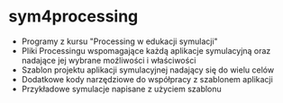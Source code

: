 # sym4processing
* Programy z kursu "Processing w edukacji symulacji"
* Pliki Processingu wspomagające każdą aplikacje symulacyjną oraz nadające jej wybrane moźliwości i właściwości
* Szablon projektu aplikacji symulacyjnej nadający się do wielu celów
* Dodatkowe kody narzędziowe do współpracy z szablonem aplikacji 
* Przykładowe symulacje napisane z użyciem szablonu 

